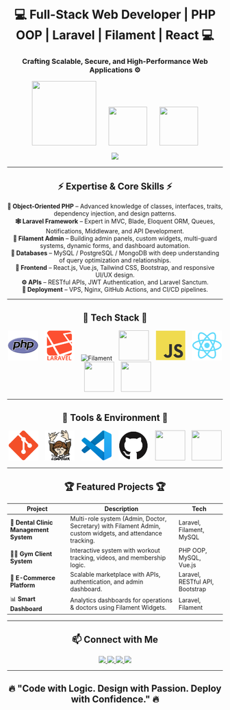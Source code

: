 <h1 align="center">
  💻 Full-Stack Web Developer | PHP OOP | Laravel | Filament | React 💻
</h1>

<h3 align="center">
  Crafting Scalable, Secure, and High-Performance Web Applications ⚙️
</h3>

<p align="center">
  <!-- صورة الحركة -->
  <img src="https://media.giphy.com/media/eNAsjO55tPbgaor7ma/giphy.gif" width="150" height="150">

  <!-- PHP -->
  <img src="https://www.vectorlogo.zone/logos/php/php-icon.svg" width="90" height="90" style="margin-left: 25px;">

  <!-- Laravel -->
  <img src="https://www.vectorlogo.zone/logos/laravel/laravel-icon.svg" width="90" height="90" style="margin-left: 25px;">






<p align="center">
  <img src="https://readme-typing-svg.herokuapp.com?font=Fira+Code&size=22&pause=1000&color=F7931E&width=800&lines=Full-Stack+Developer+%7C+PHP+OOP+%7C+Laravel+%7C+Filament+%7C+MySQL;Mastering+Back-End+Architecture+and+Clean+Code;Integrating+Modern+Front-End+Frameworks+with+Powerful+Back-End+Logic;Building+Enterprise-Grade+Applications+from+Scratch+🚀" />
</p>

---

<h2 align="center">⚡ Expertise & Core Skills ⚡</h2>

<p align="center">
  <b>🧠 Object-Oriented PHP</b> – Advanced knowledge of classes, interfaces, traits, dependency injection, and design patterns.<br>
  <b>🕸 Laravel Framework</b> – Expert in MVC, Blade, Eloquent ORM, Queues, Notifications, Middleware, and API Development.<br>
  <b>🧩 Filament Admin</b> – Building admin panels, custom widgets, multi-guard systems, dynamic forms, and dashboard automation.<br>
  <b>💾 Databases</b> – MySQL / PostgreSQL / MongoDB with deep understanding of query optimization and relationships.<br>
  <b>🎨 Frontend</b> – React.js, Vue.js, Tailwind CSS, Bootstrap, and responsive UI/UX design.<br>
  <b>⚙️ APIs</b> – RESTful APIs, JWT Authentication, and Laravel Sanctum.<br>
  <b>🚀 Deployment</b> – VPS, Nginx, GitHub Actions, and CI/CD pipelines.
</p>

---

<h2 align="center">🧱 Tech Stack 🧱</h2>

<p align="center">
  <img src="https://raw.githubusercontent.com/devicons/devicon/master/icons/php/php-original.svg" width="70" height="70"/>
  &nbsp;&nbsp;
  <img src="https://raw.githubusercontent.com/devicons/devicon/master/icons/laravel/laravel-plain-wordmark.svg" width="70" height="70"/>
  &nbsp;&nbsp;
  <img src="https://avatars.githubusercontent.com/u/84336567?s=200&v=4" width="70" height="70" alt="Filament"/>
  &nbsp;&nbsp;
  <img src="https://cdn.worldvectorlogo.com/logos/mysql-6.svg" width="70" height="70"/>
  &nbsp;&nbsp;
  <img src="https://raw.githubusercontent.com/devicons/devicon/master/icons/javascript/javascript-original.svg" width="70" height="70"/>
  &nbsp;&nbsp;
  <img src="https://raw.githubusercontent.com/devicons/devicon/master/icons/react/react-original.svg" width="70" height="70"/>
  &nbsp;&nbsp;
  <img src="https://vuejs.org/images/logo.png" width="70" height="70"/>
  &nbsp;&nbsp;
  <img src="https://www.vectorlogo.zone/logos/tailwindcss/tailwindcss-icon.svg" width="70" height="70"/>
</p>

---

<h2 align="center">🧰 Tools & Environment 🧰</h2>

<p align="center">
  <img src="https://raw.githubusercontent.com/devicons/devicon/master/icons/git/git-original.svg" width="70" height="70"/>
  &nbsp;&nbsp;
  <img src="https://raw.githubusercontent.com/devicons/devicon/master/icons/composer/composer-original.svg" width="70" height="70"/>
  &nbsp;&nbsp;
  <img src="https://raw.githubusercontent.com/devicons/devicon/master/icons/vscode/vscode-original.svg" width="70" height="70"/>
  &nbsp;&nbsp;
  <img src="https://raw.githubusercontent.com/devicons/devicon/master/icons/github/github-original.svg" width="70" height="70"/>
  &nbsp;&nbsp;
  <img src="https://cdn.worldvectorlogo.com/logos/postman.svg" width="70" height="70"/>
  &nbsp;&nbsp;
  <img src="https://www.vectorlogo.zone/logos/nginx/nginx-icon.svg" width="70" height="70"/>
</p>

---

<h2 align="center">🏆 Featured Projects 🏆</h2>

| Project | Description | Tech |
|----------|--------------|------|
| 🏥 **Dental Clinic Management System** | Multi-role system (Admin, Doctor, Secretary) with Filament Admin, custom widgets, and attendance tracking. | Laravel, Filament, MySQL |
| 🏋️‍♂️ **Gym Client System** | Interactive system with workout tracking, videos, and membership logic. | PHP OOP, MySQL, Vue.js |
| 🛒 **E-Commerce Platform** | Scalable marketplace with APIs, authentication, and admin dashboard. | Laravel, RESTful API, Bootstrap |
| 📊 **Smart Dashboard** | Analytics dashboards for operations & doctors using Filament Widgets. | Laravel, Filament |

---

<h2 align="center">📫 Connect with Me</h2>

<p align="center">
  <a href="https://www.linkedin.com/in/sayed-rgh-124b01260/" target="_blank">
    <img src="https://img.shields.io/badge/LinkedIn-0077B5?style=for-the-badge&logo=linkedin&logoColor=white"/>
  </a>
  <a href="https://wa.me/201202982739" target="_blank">
    <img src="https://img.shields.io/badge/WhatsApp-25D366?style=for-the-badge&logo=whatsapp&logoColor=white"/>
  </a>
  <a href="https://www.facebook.com/profile.php?id=61567078629781" target="_blank">
    <img src="https://img.shields.io/badge/Facebook-1877F2?style=for-the-badge&logo=facebook&logoColor=white"/>
  </a>
  <a href="https://www.youtube.com/@%D8%A7%D9%84%D9%88%D8%AC%D9%87%D9%87_%D8%AA%D9%83" target="_blank">
    <img src="https://img.shields.io/badge/YouTube-FF0000?style=for-the-badge&logo=youtube&logoColor=white"/>
  </a>
</p>

---

<h2 align="center">🔥 "Code with Logic. Design with Passion. Deploy with Confidence." 🔥</h2>
